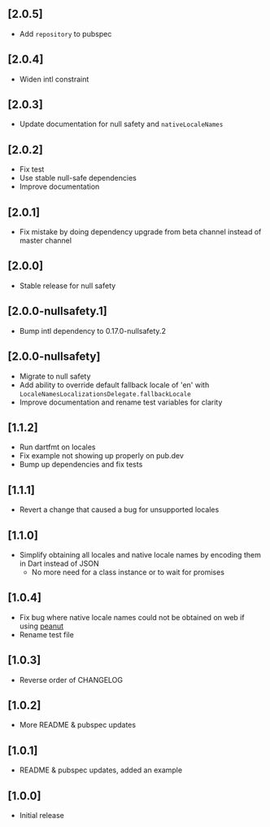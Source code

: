 ## [2.0.5]
* Add `repository` to pubspec
 
## [2.0.4]
* Widen intl constraint

## [2.0.3]
* Update documentation for null safety and `nativeLocaleNames`

## [2.0.2]
* Fix test
* Use stable null-safe dependencies
* Improve documentation

## [2.0.1]
* Fix mistake by doing dependency upgrade from beta channel instead of master channel

## [2.0.0]
* Stable release for null safety

## [2.0.0-nullsafety.1]
* Bump intl dependency to 0.17.0-nullsafety.2

## [2.0.0-nullsafety]
* Migrate to null safety
* Add ability to override default fallback locale of 'en' with `LocaleNamesLocalizationsDelegate.fallbackLocale`
* Improve documentation and rename test variables for clarity

## [1.1.2]
* Run dartfmt on locales
* Fix example not showing up properly on pub.dev
* Bump up dependencies and fix tests

## [1.1.1]
* Revert a change that caused a bug for unsupported locales

## [1.1.0]

* Simplify obtaining all locales and native locale names by encoding them in Dart instead of JSON
  * No more need for a class instance or to wait for promises

## [1.0.4]

* Fix bug where native locale names could not be obtained on web if using [peanut](https://pub.dev/packages/peanut)
* Rename test file

## [1.0.3]

* Reverse order of CHANGELOG

## [1.0.2]

* More README & pubspec updates

## [1.0.1]

* README & pubspec updates, added an example

## [1.0.0]

* Initial release
